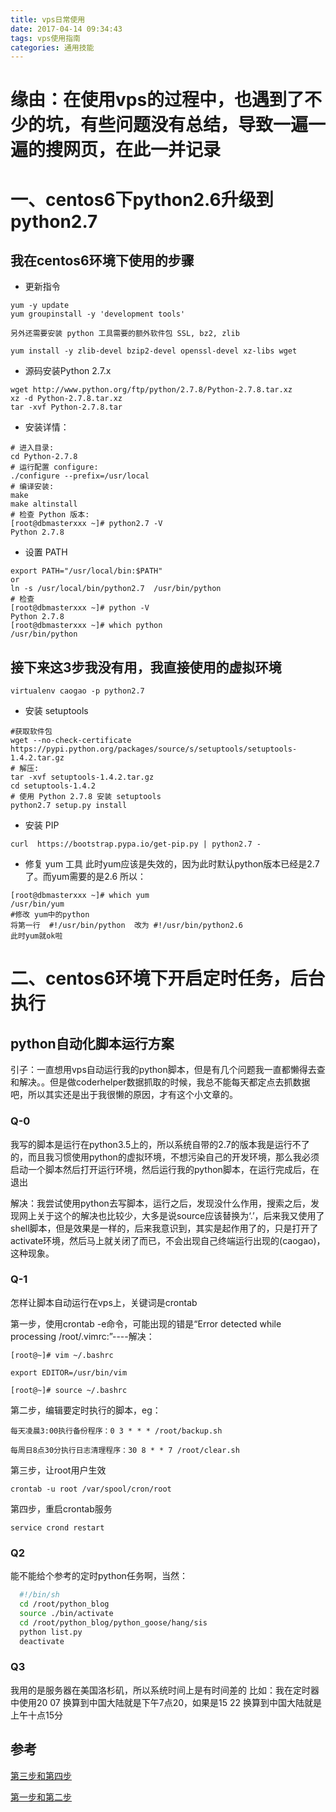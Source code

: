 ```yaml
---
title: vps日常使用
date: 2017-04-14 09:34:43
tags: vps使用指南
categories: 通用技能
---
```


# 缘由：在使用vps的过程中，也遇到了不少的坑，有些问题没有总结，导致一遍一遍的搜网页，在此一并记录

<!--more-->

# 一、centos6下python2.6升级到python2.7
## 我在centos6环境下使用的步骤
* 更新指令
```
yum -y update
yum groupinstall -y 'development tools'
```
	另外还需要安装 python 工具需要的额外软件包 SSL, bz2, zlib
```
yum install -y zlib-devel bzip2-devel openssl-devel xz-libs wget
```

* 源码安装Python 2.7.x
```
wget http://www.python.org/ftp/python/2.7.8/Python-2.7.8.tar.xz
xz -d Python-2.7.8.tar.xz
tar -xvf Python-2.7.8.tar
```

* 安装详情：
```
# 进入目录:
cd Python-2.7.8
# 运行配置 configure:
./configure --prefix=/usr/local
# 编译安装:
make
make altinstall
# 检查 Python 版本:
[root@dbmasterxxx ~]# python2.7 -V
Python 2.7.8
```

* 设置 PATH
```
export PATH="/usr/local/bin:$PATH"
or 
ln -s /usr/local/bin/python2.7  /usr/bin/python
# 检查
[root@dbmasterxxx ~]# python -V
Python 2.7.8
[root@dbmasterxxx ~]# which python 
/usr/bin/python
```

## 接下来这3步我没有用，我直接使用的虚拟环境
```
virtualenv caogao -p python2.7
```

* 安装 setuptools
```
#获取软件包
wget --no-check-certificate https://pypi.python.org/packages/source/s/setuptools/setuptools-1.4.2.tar.gz
# 解压:
tar -xvf setuptools-1.4.2.tar.gz
cd setuptools-1.4.2
# 使用 Python 2.7.8 安装 setuptools
python2.7 setup.py install
```

* 安装 PIP
```
curl  https://bootstrap.pypa.io/get-pip.py | python2.7 -
```

* 修复 yum 工具
此时yum应该是失效的，因为此时默认python版本已经是2.7了。而yum需要的是2.6 所以：
```
[root@dbmasterxxx ~]# which yum 
/usr/bin/yum
#修改 yum中的python 
将第一行  #!/usr/bin/python  改为 #!/usr/bin/python2.6
此时yum就ok啦
```

# 二、centos6环境下开启定时任务，后台执行
## python自动化脚本运行方案

引子：一直想用vps自动运行我的python脚本，但是有几个问题我一直都懒得去查和解决。。但是做coderhelper数据抓取的时候，我总不能每天都定点去抓数据吧，所以其实还是出于我很懒的原因，才有这个小文章的。

### Q-0
我写的脚本是运行在python3.5上的，所以系统自带的2.7的版本我是运行不了的，而且我习惯使用python的虚拟环境，不想污染自己的开发环境，那么我必须启动一个脚本然后打开运行环境，然后运行我的python脚本，在运行完成后，在退出

解决：我尝试使用python去写脚本，运行之后，发现没什么作用，搜索之后，发现网上关于这个的解决也比较少，大多是说source应该替换为‘.’，后来我又使用了shell脚本，但是效果是一样的，后来我意识到，其实是起作用了的，只是打开了activate环境，然后马上就关闭了而已，不会出现自己终端运行出现的(caogao)，这种现象。

### Q-1
怎样让脚本自动运行在vps上，关键词是crontab

第一步，使用crontab -e命令，可能出现的错是“Error detected while processing /root/.vimrc:”----解决：


```
[root@~]# vim ~/.bashrc
 
export EDITOR=/usr/bin/vim
  
[root@~]# source ~/.bashrc
```

第二步，编辑要定时执行的脚本，eg：


```
每天凌晨3:00执行备份程序：0 3 * * * /root/backup.sh

每周日8点30分执行日志清理程序：30 8 * * 7 /root/clear.sh

```

第三步，让root用户生效


```
crontab -u root /var/spool/cron/root
```

第四步，重启crontab服务


```
service crond restart

```

### Q2
能不能给个参考的定时python任务啊，当然：
```sh
  #!/bin/sh
  cd /root/python_blog
  source ./bin/activate
  cd /root/python_blog/python_goose/hang/sis
  python list.py
  deactivate
```

### Q3
我用的是服务器在美国洛杉矶，所以系统时间上是有时间差的
比如：我在定时器中使用20 07 换算到中国大陆就是下午7点20，如果是15 22 换算到中国大陆就是上午十点15分


## 参考
[第三步和第四步](http://blog.csdn.net/a1264716408/article/details/52523645)

[第一步和第二步](https://www.vpser.net/manage/crontab.html)
